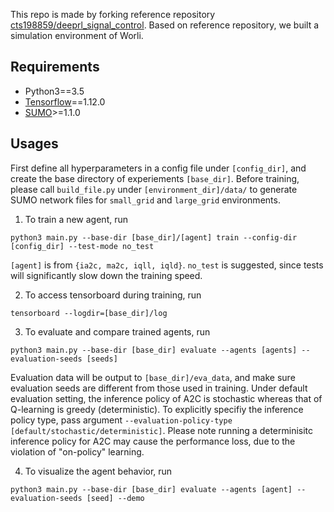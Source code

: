 This repo is made by forking reference repository [cts198859/deeprl_signal_control](https://github.com/cts198859/deeprl_signal_control). Based on reference repository, we built a simulation environment of Worli.

## Requirements

* Python3==3.5
* [Tensorflow](http://www.tensorflow.org/install)==1.12.0
* [SUMO](http://sumo.dlr.de/wiki/Installing)>=1.1.0

## Usages

First define all hyperparameters in a config file under `[config_dir]`, and create the base directory of experiements `[base_dir]`. Before training, please call `build_file.py` under `[environment_dir]/data/` to generate SUMO network files for `small_grid` and `large_grid` environments.

1. To train a new agent, run

```
python3 main.py --base-dir [base_dir]/[agent] train --config-dir [config_dir] --test-mode no_test
```

`[agent]` is from `{ia2c, ma2c, iqll, iqld}`. `no_test` is suggested, since tests will significantly slow down the training speed.

2. To access tensorboard during training, run

```
tensorboard --logdir=[base_dir]/log
```

3. To evaluate and compare trained agents, run

```
python3 main.py --base-dir [base_dir] evaluate --agents [agents] --evaluation-seeds [seeds]
```

Evaluation data will be output to `[base_dir]/eva_data`, and make sure evaluation seeds are different from those used in training. Under default evaluation setting, the inference policy of A2C is stochastic whereas that of Q-learning is greedy (deterministic). To explicitly specifiy the inference policy type, pass argument `--evaluation-policy-type [default/stochastic/deterministic]`. Please note running a determinisitc inference policy for A2C may cause the performance loss, due to the violation of "on-policy" learning.

4. To visualize the agent behavior, run

```
python3 main.py --base-dir [base_dir] evaluate --agents [agent] --evaluation-seeds [seed] --demo
```

